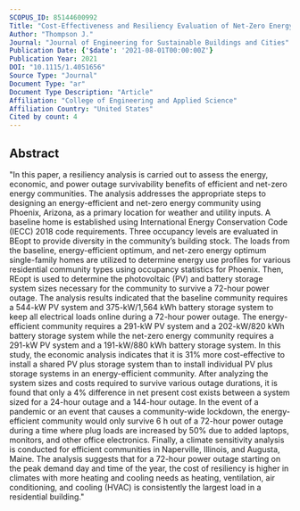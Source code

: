 ```yaml
---
SCOPUS_ID: 85144600992
Title: "Cost-Effectiveness and Resiliency Evaluation of Net-Zero Energy U.S. Residential Communities"
Author: "Thompson J."
Journal: "Journal of Engineering for Sustainable Buildings and Cities"
Publication Date: {'$date': '2021-08-01T00:00:00Z'}
Publication Year: 2021
DOI: "10.1115/1.4051656"
Source Type: "Journal"
Document Type: "ar"
Document Type Description: "Article"
Affiliation: "College of Engineering and Applied Science"
Affiliation Country: "United States"
Cited by count: 4
---
```


## Abstract
"In this paper, a resiliency analysis is carried out to assess the energy, economic, and power outage survivability benefits of efficient and net-zero energy communities. The analysis addresses the appropriate steps to designing an energy-efficient and net-zero energy community using Phoenix, Arizona, as a primary location for weather and utility inputs. A baseline home is established using International Energy Conservation Code (IECC) 2018 code requirements. Three occupancy levels are evaluated in BEopt to provide diversity in the community’s building stock. The loads from the baseline, energy-efficient optimum, and net-zero energy optimum single-family homes are utilized to determine energy use profiles for various residential community types using occupancy statistics for Phoenix. Then, REopt is used to determine the photovoltaic (PV) and battery storage system sizes necessary for the community to survive a 72-hour power outage. The analysis results indicated that the baseline community requires a 544-kW PV system and 375-kW/1,564 kWh battery storage system to keep all electrical loads online during a 72-hour power outage. The energy-efficient community requires a 291-kW PV system and a 202-kW/820 kWh battery storage system while the net-zero energy community requires a 291-kW PV system and a 191-kW/880 kWh battery storage system. In this study, the economic analysis indicates that it is 31% more cost-effective to install a shared PV plus storage system than to install individual PV plus storage systems in an energy-efficient community. After analyzing the system sizes and costs required to survive various outage durations, it is found that only a 4% difference in net present cost exists between a system sized for a 24-hour outage and a 144-hour outage. In the event of a pandemic or an event that causes a community-wide lockdown, the energy-efficient community would only survive 6 h out of a 72-hour power outage during a time where plug loads are increased by 50% due to added laptops, monitors, and other office electronics. Finally, a climate sensitivity analysis is conducted for efficient communities in Naperville, Illinois, and Augusta, Maine. The analysis suggests that for a 72-hour power outage starting on the peak demand day and time of the year, the cost of resiliency is higher in climates with more heating and cooling needs as heating, ventilation, air conditioning, and cooling (HVAC) is consistently the largest load in a residential building."
